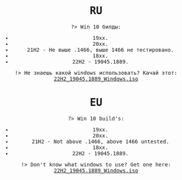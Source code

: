  
<kbd style="width: auto; height: auto; text-align: center; border: 2px solid  smoke; border-radius:25px">


# RU


?> Win 10 билды:

* 19xx.
* 20xx. 
* 21H2 - Не выше .1466, выше 1466 не тестировано.
* 18xx. 
* 22H2 - 19045.1889.

!> Не знаешь какой windows использовать? Качай этот: <a href="//mega.nz/file/TlUQ2KjL#7RP95N0svzWWLGFT1VV5zWPNWtwXF24B8pru3cbql_4">22H2_19045.1889_Windows.iso</a>

</kbd>


<kbd style="width: auto; height: auto; text-align: center; border: 2px solid  smoke; border-radius:25px">

# EU


?> Win 10 build's:

* 19xx.
* 20xx. 
* 21H2 - Not above .1466, above 1466 untested.
* 18xx. 
* 22H2 - 19045.1889.

!> Don't know what windows to use? Get one here: <a href="//mega.nz/file/TlUQ2KjL#7RP95N0svzWWLGFT1VV5zWPNWtwXF24B8pru3cbql_4">22H2_19045.1889_Windows.iso</a>
</kbd>



